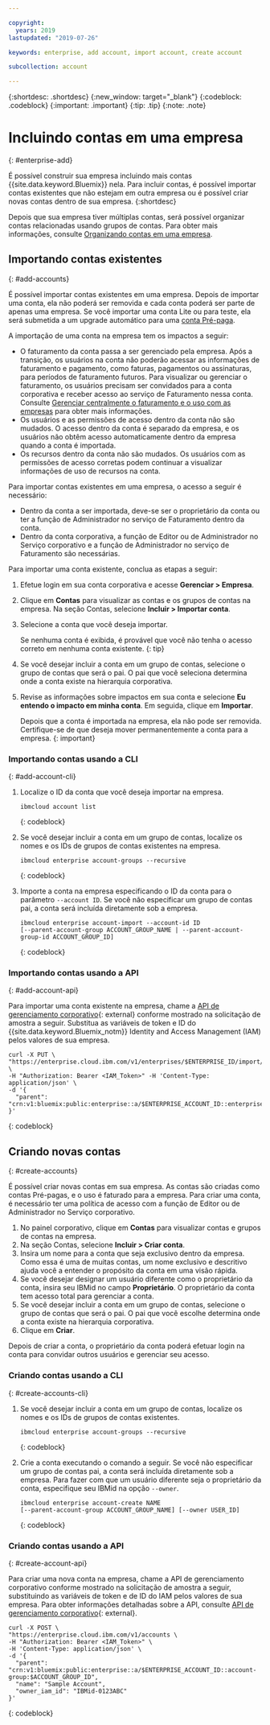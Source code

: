 ```yaml
---

copyright:
  years: 2019
lastupdated: "2019-07-26"

keywords: enterprise, add account, import account, create account

subcollection: account

---
```


{:shortdesc: .shortdesc}
{:new_window: target="_blank"}
{:codeblock: .codeblock}
{:important: .important}
{:tip: .tip}
{:note: .note}

# Incluindo contas em uma empresa
{: #enterprise-add}

É possível construir sua empresa incluindo mais contas {{site.data.keyword.Bluemix}} nela. Para incluir contas, é possível importar contas existentes que não estejam em outra empresa ou é possível criar novas contas dentro de sua empresa.
{:shortdesc}

Depois que sua empresa tiver múltiplas contas, será possível organizar contas relacionadas usando grupos de contas. Para obter mais informações, consulte [Organizando contas em uma empresa](/docs/account?topic=account-enterprise-organize).

## Importando contas existentes
{: #add-accounts}

É possível importar contas existentes em uma empresa. Depois de importar uma conta, ela não poderá ser removida e cada conta poderá ser parte de apenas uma empresa. Se você importar uma conta Lite ou para teste, ela será submetida a um upgrade automático para uma [conta Pré-paga](/docs/account?topic=account-accounts).

A importação de uma conta na empresa tem os impactos a seguir:
* O faturamento da conta passa a ser gerenciado pela empresa. Após a transição, os usuários na conta não poderão acessar as informações de faturamento e pagamento, como faturas, pagamentos ou assinaturas, para períodos de faturamento futuros. Para visualizar ou gerenciar o faturamento, os usuários precisam ser convidados para a conta corporativa e receber acesso ao serviço de Faturamento nessa conta. Consulte [Gerenciar centralmente o faturamento e o uso com as empresas](/docs/billing-usage?topic=billing-usage-enterprise) para obter mais informações.
* Os usuários e as permissões de acesso dentro da conta não são mudados. O acesso dentro da conta é separado da empresa, e os usuários não obtêm acesso automaticamente dentro da empresa quando a conta é importada.
* Os recursos dentro da conta não são mudados. Os usuários com as permissões de acesso corretas podem continuar a visualizar informações de uso de recursos na conta.

Para importar contas existentes em uma empresa, o acesso a seguir é necessário:

   * Dentro da conta a ser importada, deve-se ser o proprietário da conta ou ter a função de Administrador no serviço de Faturamento dentro da conta.
   * Dentro da conta corporativa, a função de Editor ou de Administrador no Serviço corporativo e a função de Administrador no serviço de Faturamento são necessárias.

Para importar uma conta existente, conclua as etapas a seguir:

1. Efetue login em sua conta corporativa e acesse **Gerenciar > Empresa**.
1. Clique em **Contas** para visualizar as contas e os grupos de contas na empresa. Na seção Contas, selecione **Incluir > Importar conta**.
1. Selecione a conta que você deseja importar.

   Se nenhuma conta é exibida, é provável que você não tenha o acesso correto em nenhuma conta existente.
   {: tip}
1. Se você desejar incluir a conta em um grupo de contas, selecione o grupo de contas que será o pai. O pai que você seleciona determina onde a conta existe na hierarquia corporativa.
1. Revise as informações sobre impactos em sua conta e selecione **Eu entendo o impacto em minha conta**. Em seguida, clique em **Importar**.

   Depois que a conta é importada na empresa, ela não pode ser removida. Certifique-se de que deseja mover permanentemente a conta para a empresa.
   {: important}

### Importando contas usando a CLI
{: #add-account-cli}

1. Localize o ID da conta que você deseja importar na empresa.

   ```
   ibmcloud account list
   ```
   {: codeblock}
1. Se você desejar incluir a conta em um grupo de contas, localize os nomes e os IDs de grupos de contas existentes na empresa.

   ```
   ibmcloud enterprise account-groups --recursive
   ```
   {: codeblock}
1. Importe a conta na empresa especificando o ID da conta para o parâmetro `--account ID`. Se você não especificar um grupo de contas pai, a conta será incluída diretamente sob a empresa.

   ```
   ibmcloud enterprise account-import --account-id ID
   [--parent-account-group ACCOUNT_GROUP_NAME | --parent-account-group-id ACCOUNT_GROUP_ID]
   ```
   {: codeblock}

### Importando contas usando a API
{: #add-account-api}

Para importar uma conta existente na empresa, chame a [API de gerenciamento corporativo](https://{DomainName}/apidocs/enterprise-apis/enterprise#import-an-account-into-an-enterprise){: external} conforme mostrado na solicitação de amostra a seguir. Substitua as variáveis de token e ID do {{site.data.keyword.Bluemix_notm}} Identity and Access Management (IAM) pelos valores de sua empresa.

```
curl -X PUT \
"https://enterprise.cloud.ibm.com/v1/enterprises/$ENTERPRISE_ID/import/accounts/$ACCOUNT_ID" \
-H "Authorization: Bearer <IAM_Token>" -H 'Content-Type: application/json' \
-d '{
  "parent": "crn:v1:bluemix:public:enterprise::a/$ENTERPRISE_ACCOUNT_ID::enterprise:$ENTERPRISE_ID"
}'
```
{: codeblock}

## Criando novas contas
{: #create-accounts}

É possível criar novas contas em sua empresa. As contas são criadas como contas Pré-pagas, e o uso é faturado para a empresa. Para criar uma conta, é necessário ter uma política de acesso com a função de Editor ou de Administrador no Serviço corporativo.

1. No painel corporativo, clique em **Contas** para visualizar contas e grupos de contas na empresa.
1. Na seção Contas, selecione **Incluir > Criar conta**.
1. Insira um nome para a conta que seja exclusivo dentro da empresa. Como essa é uma de muitas contas, um nome exclusivo e descritivo ajuda você a entender o propósito da conta em uma visão rápida.
1. Se você desejar designar um usuário diferente como o proprietário da conta, insira seu IBMid no campo **Proprietário**. O proprietário da conta tem acesso total para gerenciar a conta.
1. Se você desejar incluir a conta em um grupo de contas, selecione o grupo de contas que será o pai. O pai que você escolhe determina onde a conta existe na hierarquia corporativa.
1. Clique em **Criar**.

Depois de criar a conta, o proprietário da conta poderá efetuar login na conta para convidar outros usuários e gerenciar seu acesso.

### Criando contas usando a CLI
{: #create-accounts-cli}

1. Se você desejar incluir a conta em um grupo de contas, localize os nomes e os IDs de grupos de contas existentes.

   ```
   ibmcloud enterprise account-groups --recursive
   ```
   {: codeblock}
1. Crie a conta executando o comando a seguir. Se você não especificar um grupo de contas pai, a conta será incluída diretamente sob a empresa. Para fazer com que um usuário diferente seja o proprietário da conta, especifique seu IBMid na opção `--owner`.

   ```
   ibmcloud enterprise account-create NAME
   [--parent-account-group ACCOUNT_GROUP_NAME] [--owner USER_ID]
   ```
   {: codeblock}

### Criando contas usando a API
{: #create-account-api}

Para criar uma nova conta na empresa, chame a API de gerenciamento corporativo conforme mostrado na solicitação de amostra a seguir, substituindo as variáveis de token e de ID do IAM pelos valores de sua empresa. Para obter informações detalhadas sobre a API, consulte [API de gerenciamento corporativo](https://{DomainName}/apidocs/enterprise-apis/enterprise#create-a-new-account-in-an-enterprise){: external}.

```
curl -X POST \
"https://enterprise.cloud.ibm.com/v1/accounts \
-H "Authorization: Bearer <IAM_Token>" \
-H 'Content-Type: application/json' \
-d '{
  "parent": "crn:v1:bluemix:public:enterprise::a/$ENTERPRISE_ACCOUNT_ID::account-group:$ACCOUNT_GROUP_ID",
  "name": "Sample Account",
  "owner_iam_id": "IBMid-0123ABC"
}'
```
{: codeblock}
